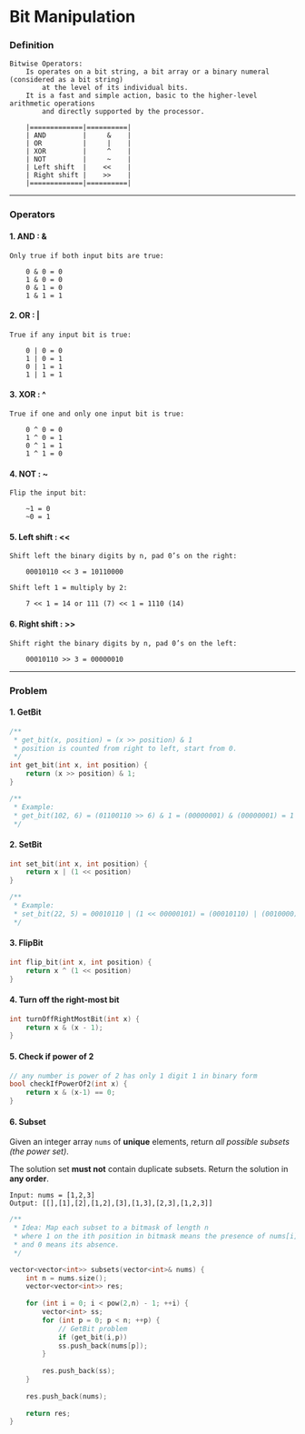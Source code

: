 # Bit Manipulation

### Definition
```
Bitwise Operators:
    Is operates on a bit string, a bit array or a binary numeral (considered as a bit string) 
        at the level of its individual bits.
    It is a fast and simple action, basic to the higher-level arithmetic operations 
        and directly supported by the processor.
       
    |=============|==========|
    | AND         |     &    |
    | OR          |     |    |
    | XOR         |     ^    |
    | NOT         |     ~    |
    | Left shift  |    <<    |
    | Right shift |    >>    |
    |=============|==========|
```
<hr>

### Operators

#### 1. AND : &

```
Only true if both input bits are true:

    0 & 0 = 0
    1 & 0 = 0
    0 & 1 = 0
    1 & 1 = 1
```

#### 2. OR : | 

```
True if any input bit is true:

    0 | 0 = 0
    1 | 0 = 1
    0 | 1 = 1
    1 | 1 = 1
```
#### 3. XOR : ^
```
True if one and only one input bit is true:
    
    0 ^ 0 = 0
    1 ^ 0 = 1
    0 ^ 1 = 1
    1 ^ 1 = 0
```
#### 4. NOT : ~
```
Flip the input bit:
    
    ~1 = 0
    ~0 = 1
```

#### 5. Left shift : <<
```
Shift left the binary digits by n, pad 0’s on the right:
    
    00010110 << 3 = 10110000
    
Shift left 1 = multiply by 2:
    
    7 << 1 = 14 or 111 (7) << 1 = 1110 (14)
```

#### 6. Right shift : >>
```
Shift right the binary digits by n, pad 0’s on the left:
    
    00010110 >> 3 = 00000010
```

<hr>

### Problem 

#### 1. GetBit

```c++
/** 
 * get_bit(x, position) = (x >> position) & 1
 * position is counted from right to left, start from 0.
 */
int get_bit(int x, int position) {
    return (x >> position) & 1;
}

/**
 * Example:
 * get_bit(102, 6) = (01100110 >> 6) & 1 = (00000001) & (00000001) = 1
 */
```

#### 2. SetBit

```c++
int set_bit(int x, int position) {
    return x | (1 << position)
}

/**
 * Example:
 * set_bit(22, 5) = 00010110 | (1 << 00000101) = (00010110) | (0010000) = 00110110 = 54
 */
```

#### 3. FlipBit
```c++
int flip_bit(int x, int position) {
    return x ^ (1 << position)
}
```

#### 4. Turn off the right-most bit
```c++
int turnOffRightMostBit(int x) {
    return x & (x - 1);
}
```

#### 5. Check if power of 2
```c++
// any number is power of 2 has only 1 digit 1 in binary form
bool checkIfPowerOf2(int x) {
    return x & (x-1) == 0;
}
```

#### 6. Subset
Given an integer array `nums` of **unique** elements, return _all possible subsets (the power set)_.

The solution set **must not** contain duplicate subsets. Return the solution in **any order**.

```
Input: nums = [1,2,3]
Output: [[],[1],[2],[1,2],[3],[1,3],[2,3],[1,2,3]]
```

```c++
/**
 * Idea: Map each subset to a bitmask of length n
 * where 1 on the ith position in bitmask means the presence of nums[i] in the subset,
 * and 0 means its absence.
 */

vector<vector<int>> subsets(vector<int>& nums) {
    int n = nums.size();
    vector<vector<int>> res;
    
    for (int i = 0; i < pow(2,n) - 1; ++i) {
        vector<int> ss;
        for (int p = 0; p < n; ++p) {
            // GetBit problem
            if (get_bit(i,p))
            ss.push_back(nums[p]);
        }
        
        res.push_back(ss);
    }
    
    res.push_back(nums);
    
    return res;
}
```

